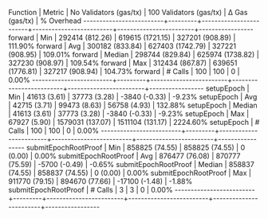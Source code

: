 Function                 | Metric  | No Validators (gas/tx) | 100 Validators (gas/tx) |         Δ Gas (gas/tx) |   % Overhead
-------------------------+---------+------------------------+-------------------------+------------------------+-----------------
forward                  | Min     |     292414 (812.26)    |      619615 (1721.15)   |     327201 (908.89)    |     111.90%
forward                  | Avg     |     300182 (833.84)    |      627403 (1742.79)   |     327221 (908.95)    |     109.01%
forward                  | Median  |     298744 (829.84)    |      625974 (1738.82)   |     327230 (908.97)    |     109.54%
forward                  | Max     |     312434 (867.87)    |      639651 (1776.81)   |     327217 (908.94)    |     104.73%
forward                  | # Calls |                    100 |                     100 |                      0 |       0.00%
-------------------------+---------+------------------------+-------------------------+------------------------+-----------------
setupEpoch               | Min     |      41613 (3.61)      |       37773 (3.28)      |      -3840 (-0.33)     |      -9.23%
setupEpoch               | Avg     |      42715 (3.71)      |       99473 (8.63)      |      56758 (4.93)      |     132.88%
setupEpoch               | Median  |      41613 (3.61)      |       37773 (3.28)      |      -3840 (-0.33)     |      -9.23%
setupEpoch               | Max     |      67927 (5.90)      |     1579031 (137.07)    |    1511104 (131.17)    |    2224.60%
setupEpoch               | # Calls |                    100 |                     100 |                      0 |       0.00%
-------------------------+---------+------------------------+-------------------------+------------------------+-----------------
submitEpochRootProof     | Min     |     858825 (74.55)     |      858825 (74.55)     |          0 (0.00)      |       0.00%
submitEpochRootProof     | Avg     |     876477 (76.08)     |      870777 (75.59)     |      -5700 (-0.49)     |      -0.65%
submitEpochRootProof     | Median  |     858837 (74.55)     |      858837 (74.55)     |          0 (0.00)      |       0.00%
submitEpochRootProof     | Max     |     911770 (79.15)     |      894670 (77.66)     |     -17100 (-1.48)     |      -1.88%
submitEpochRootProof     | # Calls |                      3 |                       3 |                      0 |       0.00%
-------------------------+---------+------------------------+-------------------------+------------------------+-----------------
